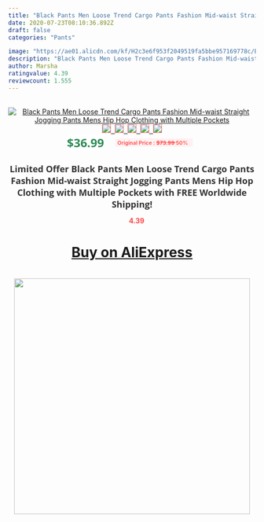 ```yaml
---
title: "Black Pants Men Loose Trend Cargo Pants Fashion Mid-waist Straight Jogging Pants Mens Hip Hop Clothing with Multiple Pockets"
date: 2020-07-23T08:10:36.892Z
draft: false
categories: "Pants"

image: "https://ae01.alicdn.com/kf/H2c3e6f953f2049519fa5bbe957169778c/Black-Pants-Men-Loose-Trend-Cargo-Pants-Fashion-Mid-waist-Straight-Jogging-Pants-Mens-Hip-Hop.jpg"
description: "Black Pants Men Loose Trend Cargo Pants Fashion Mid-waist Straight Jogging Pants Mens Hip Hop Clothing with Multiple Pockets"
author: Marsha
ratingvalue: 4.39
reviewcount: 1.555
---
```

<br>
<div style="text-align: center;">
<a href="https://s.click.aliexpress.com/e/_AFJ0qD" target="_blank" rel="nofollow noopener noreferrer"><img alt="Black Pants Men Loose Trend Cargo Pants Fashion Mid-waist Straight Jogging Pants Mens Hip Hop Clothing with Multiple Pockets" class="magnifier-image" src="https://ae01.alicdn.com/kf/H2c3e6f953f2049519fa5bbe957169778c/Black-Pants-Men-Loose-Trend-Cargo-Pants-Fashion-Mid-waist-Straight-Jogging-Pants-Mens-Hip-Hop.jpg_640x640.jpg">
<br>
<img style="border:1px solid salmon" src="https://ae01.alicdn.com/kf/H2c3e6f953f2049519fa5bbe957169778c/Black-Pants-Men-Loose-Trend-Cargo-Pants-Fashion-Mid-waist-Straight-Jogging-Pants-Mens-Hip-Hop.jpg_120x120.jpg">&nbsp;&nbsp;<img style="border:1px solid salmon" src="https://ae01.alicdn.com/kf/Ha0dbebf4a44e493e99ec3e38c0247929G/Black-Pants-Men-Loose-Trend-Cargo-Pants-Fashion-Mid-waist-Straight-Jogging-Pants-Mens-Hip-Hop.jpg_120x120.jpg">&nbsp;&nbsp;<img style="border:1px solid salmon" src="https://ae01.alicdn.com/kf/Hbc2a4409a846459c984abab2a88c0af7P/Black-Pants-Men-Loose-Trend-Cargo-Pants-Fashion-Mid-waist-Straight-Jogging-Pants-Mens-Hip-Hop.jpg_120x120.jpg">&nbsp;&nbsp;<img style="border:1px solid salmon" src="_120x120.jpg">&nbsp;&nbsp;<img style="border:1px solid salmon" src="https://ae01.alicdn.com/kf/H38f74206598a409d8dd20f78f6251f50l/Black-Pants-Men-Loose-Trend-Cargo-Pants-Fashion-Mid-waist-Straight-Jogging-Pants-Mens-Hip-Hop.jpg_120x120.jpg"></a></div><br0>
<div style="text-align: center;"><span style="background-color: white; border: 0px; box-sizing: border-box; color: seagreen; display: inline-block; font-family: &quot;open sans&quot; , &quot;arial&quot; , &quot;helvetica&quot; , sans-serif , &quot;heiti&quot;; font-size: 24px; font-stretch: inherit; font-weight: 700; line-height: inherit; margin: 0px 10px 0px 0px; padding: 0px; vertical-align: middle;">$36.99 </span>
<span style="background: rgb(255 , 241 , 241); border-radius: 3px; border: 0px; box-sizing: border-box; color: #ff4747; display: inline-block; font-family: inherit; font-size: 12px; font-stretch: inherit; font-style: inherit; font-variant: inherit; font-weight: 600; line-height: inherit; margin: 0px; padding: 2px 5px; transform: scale(0.9); vertical-align: middle;">Original Price : <b style="text-decoration: line-through;">$73.99 </b> 50%&nbsp;&nbsp;</span></div>
<h1 style="color: #333333; display: inline-block; font-family: &quot;open sans&quot; , &quot;arial&quot; , &quot;helvetica&quot; , sans-serif , &quot;heiti&quot;; font-size: 18px; font-stretch: inherit; font-weight: 700; text-align: center;">Limited Offer Black Pants Men Loose Trend Cargo Pants Fashion Mid-waist Straight Jogging Pants Mens Hip Hop Clothing with Multiple Pockets with FREE Worldwide Shipping!</h1>
<div style="color: #ff4747; text-align: center;">
<img src="https://4.bp.blogspot.com/-M0ZcTcb-5uY/XleCXlxnR4I/AAAAAAAAAEc/OrjgMkXV1oMQFaCRZj5HQwOCBcu3w1FegCPcBGAYYCw/s1600/star.png" style="height: 15px;">&nbsp;<b>4.39</b></div>
<div class="button_cont" align="center"><a class="buynow_a" href="https://s.click.aliexpress.com/e/_AFJ0qD" target="_blank" rel="nofollow noopener noreferrer"><H1>Buy on AliExpress</H1></a></div><br>
<div class="separator" style="clear: both; text-align: center;">
<img src="https://lh3.googleusercontent.com/-pTy5HemUv9M/XlePHvY0dAI/AAAAAAAAAE4/0nX5iRUoIWY8eMW9Dpxeirr157OZliDIgCLcBGAsYHQ/s1600/badge.gif" width="480">
</div>
